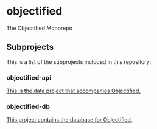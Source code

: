 # objectified

The Objectified Monorepo

## Subprojects

This is a list of the subprojects included in this repository:

### objectified-api

[This is the data project that accompanies Objectified.](objectified-api/README.md)

### objectified-db

[This project contains the database for Objectified.](objectified-db/README.md)
